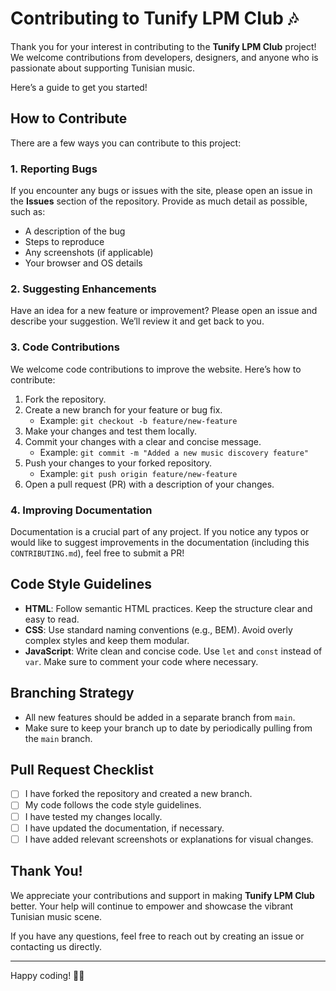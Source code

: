 # Contributing to Tunify LPM Club 🎶

Thank you for your interest in contributing to the **Tunify LPM Club** project! We welcome contributions from developers, designers, and anyone who is passionate about supporting Tunisian music.

Here’s a guide to get you started!

## How to Contribute

There are a few ways you can contribute to this project:

### 1. **Reporting Bugs**
If you encounter any bugs or issues with the site, please open an issue in the **Issues** section of the repository. Provide as much detail as possible, such as:
- A description of the bug
- Steps to reproduce
- Any screenshots (if applicable)
- Your browser and OS details

### 2. **Suggesting Enhancements**
Have an idea for a new feature or improvement? Please open an issue and describe your suggestion. We’ll review it and get back to you.

### 3. **Code Contributions**
We welcome code contributions to improve the website. Here’s how to contribute:
1. Fork the repository.
2. Create a new branch for your feature or bug fix.
   - Example: `git checkout -b feature/new-feature`
3. Make your changes and test them locally.
4. Commit your changes with a clear and concise message.
   - Example: `git commit -m "Added a new music discovery feature"`
5. Push your changes to your forked repository.
   - Example: `git push origin feature/new-feature`
6. Open a pull request (PR) with a description of your changes.

### 4. **Improving Documentation**
Documentation is a crucial part of any project. If you notice any typos or would like to suggest improvements in the documentation (including this `CONTRIBUTING.md`), feel free to submit a PR!

## Code Style Guidelines

- **HTML**: Follow semantic HTML practices. Keep the structure clear and easy to read.
- **CSS**: Use standard naming conventions (e.g., BEM). Avoid overly complex styles and keep them modular.
- **JavaScript**: Write clean and concise code. Use `let` and `const` instead of `var`. Make sure to comment your code where necessary.

## Branching Strategy
- All new features should be added in a separate branch from `main`.
- Make sure to keep your branch up to date by periodically pulling from the `main` branch.

## Pull Request Checklist
- [ ] I have forked the repository and created a new branch.
- [ ] My code follows the code style guidelines.
- [ ] I have tested my changes locally.
- [ ] I have updated the documentation, if necessary.
- [ ] I have added relevant screenshots or explanations for visual changes.

## Thank You!
We appreciate your contributions and support in making **Tunify LPM Club** better. Your help will continue to empower and showcase the vibrant Tunisian music scene.

If you have any questions, feel free to reach out by creating an issue or contacting us directly.

---

Happy coding! 🚀🎶

